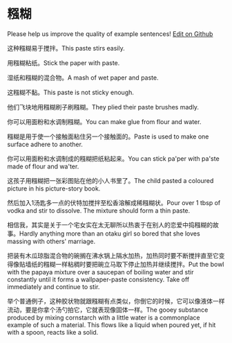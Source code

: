 # 糨糊

Please help us improve the quality of example sentences! [Edit on Github](https://github.com/jiyushe/jiyu-example-sentence-source/blob/main/chinese/jianghu_1.md)

<p><span class="chinese">这种糨糊易于搅拌。</span><span class="english">This paste stirs easily.</span></p>

<p><span class="chinese">用糨糊粘纸。</span><span class="english">Stick the paper with paste.</span></p>

<p><span class="chinese">湿纸和糨糊的混合物。</span><span class="english">A mash of wet paper and paste.</span></p>

<p><span class="chinese">这糨糊不黏。</span><span class="english">This paste is not sticky enough.</span></p>

<p><span class="chinese">他们飞块地用糨糊刷子刷糨糊。</span><span class="english">They plied their paste brushes madly.</span></p>

<p><span class="chinese">你可以用面粉和水调制糨糊。</span><span class="english">You can make glue from flour and water.</span></p>

<p><span class="chinese">糨糊是用于使一个接触面粘住另一个接触面的。</span><span class="english">Paste is used to make one surface adhere to another.</span></p>

<p><span class="chinese">你可以用面粉和水调制成的糨糊把纸粘起来。</span><span class="english">You can stick pa'per with pa'ste made of flour and wa'ter.</span></p>

<p><span class="chinese">这孩子用糨糊把一张彩图贴在他的小人书里了。</span><span class="english">The child pasted a coloured picture in his picture-story book.</span></p>

<p><span class="chinese">然后加入1汤匙多一点的伏特加搅拌至松香溶解成稀糨糊状。</span><span class="english">Pour over 1 tbsp of vodka and stir to dissolve. The mixture should form a thin paste.</span></p>

<p><span class="chinese">相信我，其实是关于一个宅女实在太无聊所以热衷于在别人的恋爱中捣糨糊的故事。</span><span class="english">Hardly anything more than an otaku girl so bored that she loves massing with others' marriage.</span></p>

<p><span class="chinese">把装有木瓜琼脂混合物的碗搁在沸水锅上隔水加热，加热同时要不断搅拌直至它变得像贴墙纸的糨糊一样粘稠时要把碗立马取下停止加热并继续搅拌。</span><span class="english">Put the bowl with the papaya mixture over a saucepan of boiling water and stir constantly until it forms a wallpaper-paste consistency. Take off immediately and continue to stir.</span></p>

<p><span class="chinese">举个普通例子，这种胶状物就跟糨糊有点类似，你倒它的时候，它可以像液体一样流动，要是你拿个汤勺拍它，它就表现像固体一样。</span><span class="english">The gooey substance produced by mixing cornstarch with a little water is a commonplace example of such a material. This flows like a liquid when poured yet, if hit with a spoon, reacts like a solid.</span></p>

